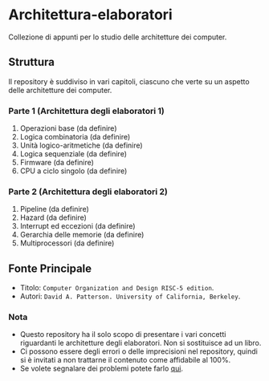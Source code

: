# Architettura-elaboratori
Collezione di appunti per lo studio delle architetture dei computer.

## Struttura
Il repository è suddiviso in vari capitoli, ciascuno che verte su un aspetto delle architetture dei computer.
### Parte 1 (Architettura degli elaboratori 1)
1) Operazioni base (da definire)
2) Logica combinatoria (da definire)
3) Unità logico-aritmetiche (da definire)
4) Logica sequenziale (da definire)
5) Firmware (da definire)
6) CPU a ciclo singolo (da definire)
### Parte 2 (Architettura degli elaboratori 2)
1) Pipeline (da definire)
2) Hazard (da definire)
3) Interrupt ed eccezioni (da definire)
4) Gerarchia delle memorie (da definire)
5) Multiprocessori (da definire)

## Fonte Principale
- Titolo: `Computer Organization and Design RISC-5 edition`.
- Autori: `David A. Patterson. University of California, Berkeley`.

### Nota
- Questo repository ha il solo scopo di presentare i vari concetti riguardanti le architetture degli elaboratori. Non si sostituisce ad un libro.
- Ci possono essere degli errori o delle imprecisioni nel repository, quindi si è invitati a non trattarne il contenuto come affidabile al 100%.
- Se volete segnalare dei problemi potete farlo [qui](https://github.com/Gabri432/Architettura_elaboratori/issues/new).